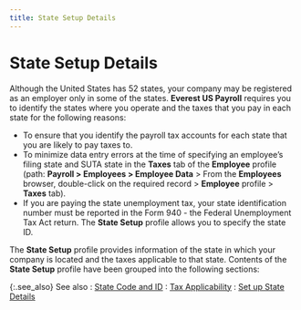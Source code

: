 ```yaml
---
title: State Setup Details
---
```


# State Setup Details


Although the United States has 52 states, your company may be registered  as an employer only in some of the states. **Everest 
 US Payroll** requires you to identify the states where you operate  and the taxes that you pay in each state for the following reasons:

- To ensure that  you identify the payroll tax accounts for each state that you are likely  to pay taxes to.
- To minimize  data entry errors at the time of specifying an employee’s filing state  and SUTA state in the **Taxes** tab  of the **Employee** profile (path:  **Payroll &gt; Employees &gt; Employee 
 Data** > From the **Employees**  browser, double-click on the required record > **Employee** profile > **Taxes** tab).
- If you are  paying the state unemployment tax, your state identification number must  be reported in the Form 940 - the Federal Unemployment Tax Act return.  The **State Setup** profile allows  you to specify the state ID.



The **State Setup** profile provides  information of the state in which your company is located and the taxes  applicable to that state. Contents of the **State 
 Setup** profile have been grouped into the following sections:


{:.see_also}
See also
: [State Code and ID]({{site.prl_baseurl}}/setup/state-setup/state_code_and_id.html)
: [Tax Applicability]({{site.prl_baseurl}}/setup/state-setup/tax_applicability.html)
: [Set up State  Details]({{site.prl_baseurl}}/setup/state-setup/setting-up-state-details/setting_up_state_details.html)
